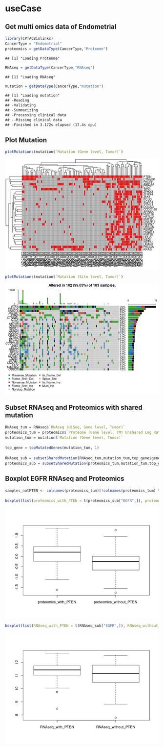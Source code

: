 useCase
================

## Get multi omics data of Endometrial

``` r
library(CPTACBiolinks)
CancerType = "Endometrial"
proteomics = getDataType(CancerType,"Proteome")
```

    ## [1] "Loading Proteome"

``` r
RNAseq = getDataType(CancerType,"RNAseq")
```

    ## [1] "Loading RNAseq"

``` r
mutation = getDataType(CancerType,"mutation")
```

    ## [1] "Loading mutation"
    ## -Reading
    ## -Validating
    ## -Summarizing
    ## -Processing clinical data
    ## --Missing clinical data
    ## -Finished in 3.172s elapsed (17.4s cpu)

## Plot Mutation

``` r
plotMutations(mutation$`Mutation (Gene level, Tumor)`)
```

![](useCase_files/figure-gfm/plot-1.png)<!-- -->

``` r
plotMutations(mutation$`Mutation (Site level, Tumor)`)
```

![](useCase_files/figure-gfm/plot-2.png)<!-- -->

## Subset RNAseq and Proteomics with shared mutation

``` r
RNAseq_tum = RNAseq$`RNAseq (HiSeq, Gene level, Tumor)`
proteomics_tum = proteomics$`Proteome (Gene level, TMT Unshared Log Ratio, Tumor)`
mutation_tum = mutation$`Mutation (Gene level, Tumor)`

top_gene = topMutatedGenes(mutation_tum, 1)

RNAseq_sub = subsetSharedMutation(RNAseq_tum,mutation_tum,top_gene$geneID)
proteomics_sub = subsetSharedMutation(proteomics_tum,mutation_tum,top_gene$geneID)
```

## Boxplot EGFR RNAseq and Proteomics

``` r
samples_notPTEN <- colnames(proteomics_tum)[!colnames(proteomics_tum) %in% colnames(proteomics_sub)]

boxplot(list(proteomics_with_PTEN = t(proteomics_sub["EGFR",]), proteomics_without_PTEN = t(proteomics_tum["EGFR",samples_notPTEN])))
```

![](useCase_files/figure-gfm/boxplot-1.png)<!-- -->

``` r
boxplot(list(RNAseq_with_PTEN = t(RNAseq_sub["EGFR",]), RNAseq_without_PTEN = t(RNAseq_tum["EGFR",samples_notPTEN])))
```

![](useCase_files/figure-gfm/boxplot-2.png)<!-- -->
